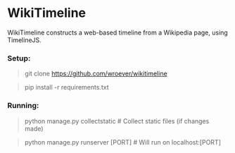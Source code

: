 WikiTimeline
============

WikiTimeline constructs a web-based timeline from a Wikipedia page, using TimelineJS.

### Setup:

> git clone https://github.com/wroever/wikitimeline

> pip install -r requirements.txt

### Running:

> python manage.py collectstatic # Collect static files (if changes made)

> python manage.py runserver [PORT] # Will run on localhost:[PORT]
